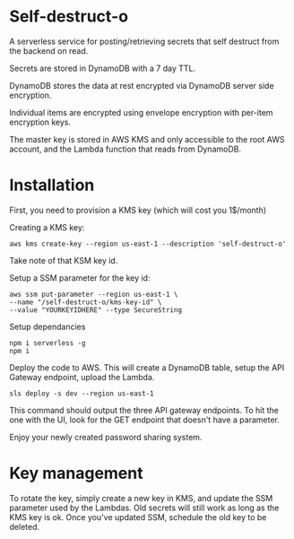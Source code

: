 # Self-destruct-o

A serverless service for posting/retrieving secrets that self destruct from the backend on read.

Secrets are stored in DynamoDB with a 7 day TTL.

DynamoDB stores the data at rest encrypted via DynamoDB server side encryption.

Individual items are encrypted using envelope encryption with per-item encryption keys.

The master key is stored in AWS KMS and only accessible to the root AWS account, and the Lambda function that reads from DynamoDB.

# Installation

First, you need to provision a KMS key (which will cost you 1$/month)

Creating a KMS key:

```
aws kms create-key --region us-east-1 --description 'self-destruct-o'
```

Take note of that KSM key id. 

Setup a SSM parameter for the key id:

```
aws ssm put-parameter --region us-east-1 \
--name "/self-destruct-o/kms-key-id" \
--value "YOURKEYIDHERE" --type SecureString
```

Setup dependancies

```
npm i serverless -g
npm i
```

Deploy the code to AWS. This will create a DynamoDB table, setup the API Gateway endpoint, upload the Lambda.

```
sls deploy -s dev --region us-east-1
```

This command should output the three API gateway endpoints. To hit the one with the UI, look for the GET endpoint that doesn't have a parameter.

Enjoy your newly created password sharing system.

# Key management

To rotate the key, simply create a new key in KMS, and update the SSM parameter used by the Lambdas. Old secrets will still work as long as the KMS key is ok. Once you've updated SSM, schedule the old key to be deleted.